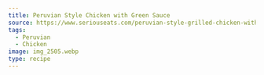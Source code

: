 ```yaml
---
title: Peruvian Style Chicken with Green Sauce
source: https://www.seriouseats.com/peruvian-style-grilled-chicken-with-green-sauce-recipe
tags:
  - Peruvian
  - Chicken
image: img_2505.webp
type: recipe
---
```


